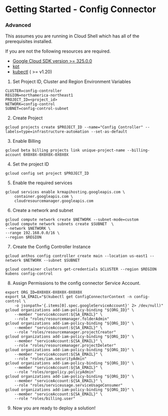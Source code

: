 Getting Started - Config Connector
==================================

### Advanced

This assumes you are running in Cloud Shell which has all of the prerequisites installed. 

If you are not the following resources are required.
* [Google Cloud SDK version >= 325.0.0](https://cloud.google.com/sdk/docs/downloads-versioned-archives)
* [kpt](https://kpt.dev/installation/)
* [kubectl](https://kubernetes.io/docs/tasks/tools/) ( >= v1.20)

1. Set Project ID, Cluster and Region Environment Variables
```
CLUSTER=config-controller
REGION=northamerica-northeast1
PROJECT_ID=<project_id>
NETWORK=config-control
SUBNET=config-control-subnet
```

2. Create Project
```
gcloud projects create $PROJECT_ID --name="Config Controller" --labels=type=infrastructure-automation --set-as-default
```

3. Enable Billing
```
gcloud beta billing projects link unique-project-name --billing-account 0X0X0X-0X0X0X-0X0X0X
```

4. Set the project ID
```
gcloud config set project $PROJECT_ID
```

5. Enable the required services
```
gcloud services enable krmapihosting.googleapis.com \
    container.googleapis.com \
    cloudresourcemanager.googleapis.com
```

6. Create a network and subnet
```
gcloud compute network create $NETWORK --subnet-mode=custom
gcloud compute network subnets create $SUBNET  \
--network $NETWORK \
--range 192.168.0.0/16 \
--region $REGION
```

7. Create the Config Controller Instance
```
gcloud anthos config controller create main --location us-east1 --network $NETWORK --subnet $SUBNET
```
```
gcloud container clusters get-credentials $CLUSTER --region $REGION
kubens config-control
```

8. Assign Permissions to the config connector Service Account.

```
export ORG_ID=0X0X0X-0X0X0X-0X0X0X
export SA_EMAIL="$(kubectl get ConfigConnectorContext -n config-control \
    -o jsonpath='{.items[0].spec.googleServiceAccount}' 2> /dev/null)"
gcloud organizations add-iam-policy-binding "${ORG_ID}" \
    --member "serviceAccount:${SA_EMAIL}" \
    --role "roles/resourcemanager.folderAdmin"
gcloud organizations add-iam-policy-binding "${ORG_ID}" \
    --member "serviceAccount:${SA_EMAIL}" \
    --role "roles/resourcemanager.projectCreator"
gcloud organizations add-iam-policy-binding "${ORG_ID}" \
    --member "serviceAccount:${SA_EMAIL}" \
    --role "roles/resourcemanager.projectDeleter"
gcloud organizations add-iam-policy-binding "${ORG_ID}" \
    --member "serviceAccount:${SA_EMAIL}" \
    --role "roles/iam.securityAdmin"
gcloud organizations add-iam-policy-binding "${ORG_ID}" \
    --member "serviceAccount:${SA_EMAIL}" \
    --role "roles/orgpolicy.policyAdmin"
gcloud organizations add-iam-policy-binding "${ORG_ID}" \
    --member "serviceAccount:${SA_EMAIL}" \
    --role "roles/serviceusage.serviceUsageConsumer"
gcloud organizations add-iam-policy-binding "${ORG_ID}" \
    --member "serviceAccount:${SA_EMAIL}" \
    --role "roles/billing.user"    
``` 

9. Now you are ready to deploy a solution!